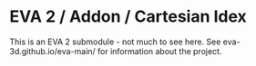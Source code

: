 # EVA 2 / Addon / Cartesian Idex

This is an EVA 2 submodule - not much to see here. See eva-3d.github.io/eva-main/ for information about the project.
